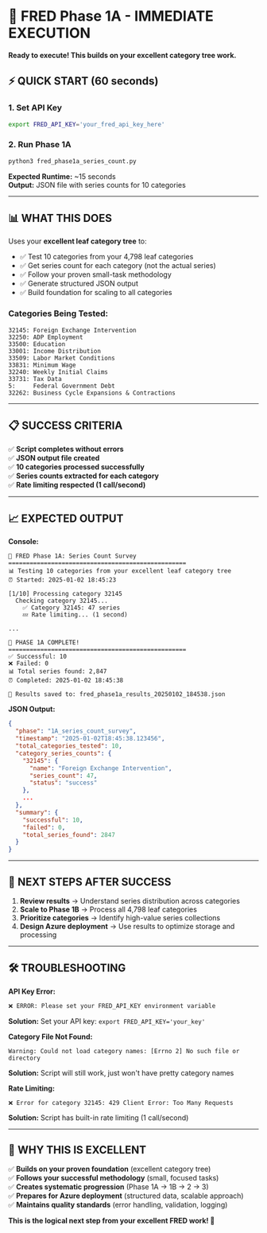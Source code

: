# 🚀 FRED Phase 1A - IMMEDIATE EXECUTION

**Ready to execute! This builds on your excellent category tree work.**

## **⚡ QUICK START (60 seconds)**

### **1. Set API Key**
```bash
export FRED_API_KEY='your_fred_api_key_here'
```

### **2. Run Phase 1A**
```bash
python3 fred_phase1a_series_count.py
```

**Expected Runtime:** ~15 seconds  
**Output:** JSON file with series counts for 10 categories

---

## **📊 WHAT THIS DOES**

Uses your **excellent leaf category tree** to:
- ✅ Test 10 categories from your 4,798 leaf categories
- ✅ Get series count for each category (not the actual series)
- ✅ Follow your proven small-task methodology  
- ✅ Generate structured JSON output
- ✅ Build foundation for scaling to all categories

### **Categories Being Tested:**
```
32145: Foreign Exchange Intervention
32250: ADP Employment  
33500: Education
33001: Income Distribution
33509: Labor Market Conditions
33831: Minimum Wage
32240: Weekly Initial Claims
33731: Tax Data
5:     Federal Government Debt
32262: Business Cycle Expansions & Contractions
```

---

## **📋 SUCCESS CRITERIA**

✅ **Script completes without errors**  
✅ **JSON output file created**  
✅ **10 categories processed successfully**  
✅ **Series counts extracted for each category**  
✅ **Rate limiting respected (1 call/second)**

---

## **📈 EXPECTED OUTPUT**

**Console:**
```
🎯 FRED Phase 1A: Series Count Survey
==================================================
📊 Testing 10 categories from your excellent leaf category tree
⏰ Started: 2025-01-02 18:45:23

[1/10] Processing category 32145
  Checking category 32145...
    ✅ Category 32145: 47 series
    💤 Rate limiting... (1 second)

...

🎉 PHASE 1A COMPLETE!
==================================================
✅ Successful: 10
❌ Failed: 0  
📊 Total series found: 2,847
⏰ Completed: 2025-01-02 18:45:38

💾 Results saved to: fred_phase1a_results_20250102_184538.json
```

**JSON Output:**
```json
{
  "phase": "1A_series_count_survey",
  "timestamp": "2025-01-02T18:45:38.123456",
  "total_categories_tested": 10,
  "category_series_counts": {
    "32145": {
      "name": "Foreign Exchange Intervention",
      "series_count": 47,
      "status": "success"
    },
    ...
  },
  "summary": {
    "successful": 10,
    "failed": 0,
    "total_series_found": 2847
  }
}
```

---

## **🎯 NEXT STEPS AFTER SUCCESS**

1. **Review results** → Understand series distribution across categories
2. **Scale to Phase 1B** → Process all 4,798 leaf categories  
3. **Prioritize categories** → Identify high-value series collections
4. **Design Azure deployment** → Use results to optimize storage and processing

---

## **🛠️ TROUBLESHOOTING**

**API Key Error:**
```bash
❌ ERROR: Please set your FRED_API_KEY environment variable
```
**Solution:** Set your API key: `export FRED_API_KEY='your_key'`

**Category File Not Found:**
```
Warning: Could not load category names: [Errno 2] No such file or directory
```
**Solution:** Script will still work, just won't have pretty category names

**Rate Limiting:**
```
❌ Error for category 32145: 429 Client Error: Too Many Requests
```
**Solution:** Script has built-in rate limiting (1 call/second)

---

## **💎 WHY THIS IS EXCELLENT**

✅ **Builds on your proven foundation** (excellent category tree)  
✅ **Follows your successful methodology** (small, focused tasks)  
✅ **Creates systematic progression** (Phase 1A → 1B → 2 → 3)  
✅ **Prepares for Azure deployment** (structured data, scalable approach)  
✅ **Maintains quality standards** (error handling, validation, logging)

**This is the logical next step from your excellent FRED work! 🎯** 